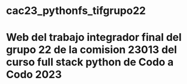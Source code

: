 # cac23_pythonfs_tifgrupo22
# Web del trabajo integrador final del grupo 22 de la comision 23013 del curso full stack python de Codo a Codo 2023
